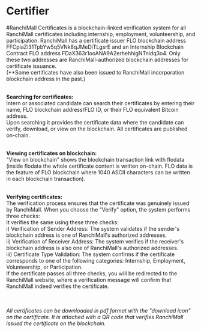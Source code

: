 # Certifier
 
#RanchiMall Certificates is a blockchain-linked verification system for all RanchiMall certificates including internship, employment, volunteership, and participation. RanchiMall has a certificate issuer FLO blockchain address FFCpiaZi31TpbYw5q5VNk8qJMeDiTLgsrE and an Internship Blockchain Contract FLO address FDaX363r1ooANA9A2erhehhigNTnidq3o4. Only these two addresses are RanchiMall-authorized blockchain addresses for certificate issuance. <br>
(**Some certificates have also been issued to RanchiMall incorporation blockchain address in the past.) <br> <br>

**Searching for certificates:** <br>
Intern or associated candidate can search their certificates by entering their name, FLO blockchain address/FLO ID, or their FLO equivalent Bitcoin address. <br>
Upon searching it provides the certificate data where the candidate can verify, download, or view on the blockchain. All certificates are published on-chain. <br> <br>

**Viewing certificates on blockchain:** <br>
"View on blockchain" shows the blockchain transaction link with flodata <br>
(inside flodata the whole certificate content is written on-chain. FLO data is the feature of FLO blockchain where 1040 ASCII characters can be written in each blockchain transaction). <br> <br>


**Verifying certificates:** <br>
The verification process ensures that the certificate was genuinely issued by RanchiMall. When you choose the "Verify" option, the system performs three checks: <br>
It verifies the same using these three checks: <br>
i) Verification of Sender Address: The system validates if the sender's blockchain address is one of RanchiMall's authorized addresses. <br>
ii) Verification of Receiver Address: The system verifies if the receiver's blockchain address is also one of RanchiMall's authorized addresses. <br>
iii) Certificate Type Validation: The system confirms if the certificate corresponds to one of the following categories: Internship, Employment, Volunteership, or Participation. <br>
If the certificate passes all three checks, you will be redirected to the RanchiMall website, where a verification message will confirm that RanchiMall indeed verifies the certificate. <br> <br> <br>


*All certificates can be downloaded in pdf format with the "download icon" on the certificate. It is attached with a QR code that verifies RanchiMall issued the certificate on the blockchain.*
